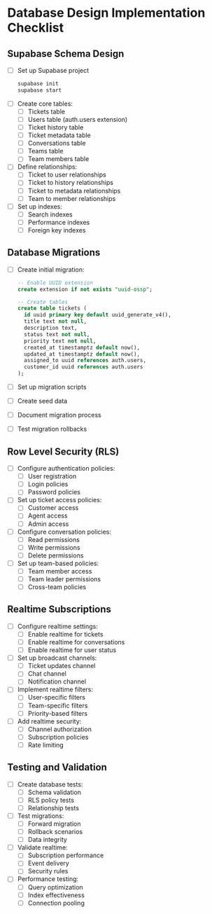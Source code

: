 # Database Design Implementation Checklist

## Supabase Schema Design

- [ ] Set up Supabase project
    ```bash
    supabase init
    supabase start
    ```
- [ ] Create core tables:
    - [ ] Tickets table
    - [ ] Users table (auth.users extension)
    - [ ] Ticket history table
    - [ ] Ticket metadata table
    - [ ] Conversations table
    - [ ] Teams table
    - [ ] Team members table
- [ ] Define relationships:
    - [ ] Ticket to user relationships
    - [ ] Ticket to history relationships
    - [ ] Ticket to metadata relationships
    - [ ] Team to member relationships
- [ ] Set up indexes:
    - [ ] Search indexes
    - [ ] Performance indexes
    - [ ] Foreign key indexes

## Database Migrations

- [ ] Create initial migration:

    ```sql
    -- Enable UUID extension
    create extension if not exists "uuid-ossp";

    -- Create tables
    create table tickets (
      id uuid primary key default uuid_generate_v4(),
      title text not null,
      description text,
      status text not null,
      priority text not null,
      created_at timestamptz default now(),
      updated_at timestamptz default now(),
      assigned_to uuid references auth.users,
      customer_id uuid references auth.users
    );
    ```

- [ ] Set up migration scripts
- [ ] Create seed data
- [ ] Document migration process
- [ ] Test migration rollbacks

## Row Level Security (RLS)

- [ ] Configure authentication policies:
    - [ ] User registration
    - [ ] Login policies
    - [ ] Password policies
- [ ] Set up ticket access policies:
    - [ ] Customer access
    - [ ] Agent access
    - [ ] Admin access
- [ ] Configure conversation policies:
    - [ ] Read permissions
    - [ ] Write permissions
    - [ ] Delete permissions
- [ ] Set up team-based policies:
    - [ ] Team member access
    - [ ] Team leader permissions
    - [ ] Cross-team policies

## Realtime Subscriptions

- [ ] Configure realtime settings:
    - [ ] Enable realtime for tickets
    - [ ] Enable realtime for conversations
    - [ ] Enable realtime for user status
- [ ] Set up broadcast channels:
    - [ ] Ticket updates channel
    - [ ] Chat channel
    - [ ] Notification channel
- [ ] Implement realtime filters:
    - [ ] User-specific filters
    - [ ] Team-specific filters
    - [ ] Priority-based filters
- [ ] Add realtime security:
    - [ ] Channel authorization
    - [ ] Subscription policies
    - [ ] Rate limiting

## Testing and Validation

- [ ] Create database tests:
    - [ ] Schema validation
    - [ ] RLS policy tests
    - [ ] Relationship tests
- [ ] Test migrations:
    - [ ] Forward migration
    - [ ] Rollback scenarios
    - [ ] Data integrity
- [ ] Validate realtime:
    - [ ] Subscription performance
    - [ ] Event delivery
    - [ ] Security rules
- [ ] Performance testing:
    - [ ] Query optimization
    - [ ] Index effectiveness
    - [ ] Connection pooling
